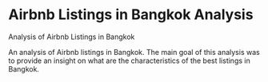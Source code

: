 # Airbnb Listings in Bangkok Analysis
Analysis of Airbnb Listings in Bangkok

An analysis of Airbnb listings in Bangkok.
The main goal of this analysis was to provide an insight on what are the characteristics of the best listings in Bangkok.
